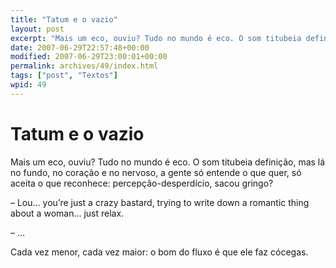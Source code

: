 ```yaml
---
title: "Tatum e o vazio"
layout: post
excerpt: "Mais um eco, ouviu? Tudo no mundo é eco. O som titubeia definição, mas lá no fundo, no coração e no nervoso, a gente só entende o que quer, só aceita o que reconhece: percepção-desperdício, sacou gringo? – Lou… you’re just a crazy bastard, trying to write down a romantic thing about a woman… just […]"
date: 2007-06-29T22:57:48+00:00
modified: 2007-06-29T23:00:01+00:00
permalink: archives/49/index.html
tags: ["post", "Textos"]
wpid: 49
---
```


# Tatum e o vazio

Mais um eco, ouviu? Tudo no mundo é eco. O som titubeia definição, mas lá no fundo, no coração e no nervoso, a gente só entende o que quer, só aceita o que reconhece: percepção-desperdício, sacou gringo?

– Lou… you’re just a crazy bastard, trying to write down a romantic thing about a woman… just relax.

– …

Cada vez menor, cada vez maior: o bom do fluxo é que ele faz cócegas.